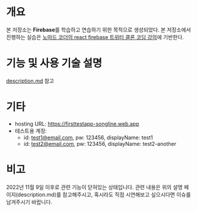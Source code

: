 # 개요
본 저장소는 **Firebase**를 학습하고 연습하기 위한 목적으로 생성되었다. 본 저장소에서 진행하는 실습은 [노마드 코더의 react firebase 트위터 클론 코딩 강의](https://nomadcoders.co/nwitter/lobby)에 기반한다.

# 기능 및 사용 기술 설명
[description.md](documents/description.md) 참고

# 기타
- hosting URL: https://firsttestapp-songline.web.app
- 테스트용 계정:
    - id: test1@email.com, pw: 123456, displayName: test1 
    - id: test2@email.com, pw: 123456, displayName: test2-another

# 비고
2022년 11월 9일 이후로 관련 기능이 닫혀있는 상태입니다. 관련 내용은 위의 설명 페이지(description.md)를 참고해주시고, 혹시라도 직접 시연해보고 싶으시다면 이슈를 남겨주시기 바랍니다.

